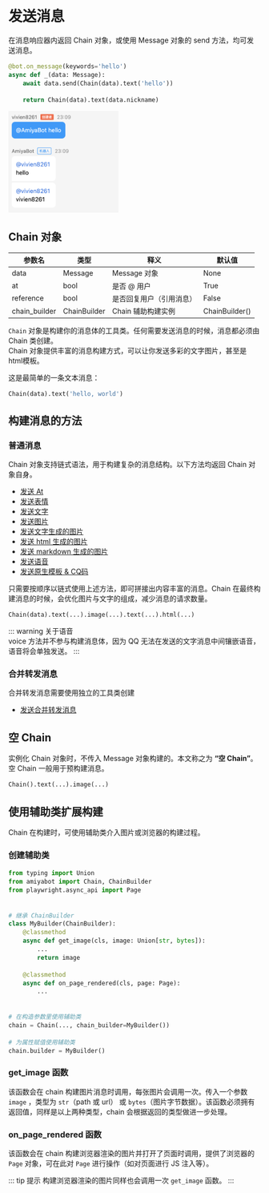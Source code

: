 # 发送消息

在消息响应器内返回 Chain 对象，或使用 Message 对象的 send 方法，均可发送消息。

```python {4}
@bot.on_message(keywords='hello')
async def _(data: Message):
    await data.send(Chain(data).text('hello'))

    return Chain(data).text(data.nickname)
```

<img style="width: 220px" src="../../assets/examples/hello3.png" alt="image">

## Chain 对象

| 参数名           | 类型           | 释义           | 默认值            |
|---------------|--------------|--------------|----------------|
| data          | Message      | Message 对象   | None           |
| at            | bool         | 是否 @ 用户      | True           |
| reference     | bool         | 是否回复用户（引用消息） | False          |
| chain_builder | ChainBuilder | Chain 辅助构建实例 | ChainBuilder() |

`Chain` 对象是构建你的消息体的工具类。任何需要发送消息的时候，消息都必须由 Chain 类创建。<br>
Chain 对象提供丰富的消息构建方式，可以让你发送多彩的文字图片，甚至是html模板。<br>

这是最简单的一条文本消息：

```python
Chain(data).text('hello, world')
```

## 构建消息的方法

### 普通消息

Chain 对象支持链式语法，用于构建复杂的消息结构。以下方法均返回 Chain 对象自身。

- [发送 At](/develop/basic/chainBuild/at.md)
- [发送表情](/develop/basic/chainBuild/face.md)
- [发送文字](/develop/basic/chainBuild/text.md)
- [发送图片](/develop/basic/chainBuild/image.md)
- [发送文字生成的图片](/develop/basic/chainBuild/textImage.md)
- [发送 html 生成的图片](/develop/basic/chainBuild/html.md)
- [发送 markdown 生成的图片](/develop/basic/chainBuild/markdown.md)
- [发送语音](/develop/basic/chainBuild/voice.md)
- [发送原生模板 & CQ码](/develop/basic/chainBuild/extend.md)

只需要按顺序以链式使用上述方法，即可拼接出内容丰富的消息。Chain 在最终构建消息的时候，会优化图片与文字的组成，减少消息的请求数量。

```python
Chain(data).text(...).image(...).text(...).html(...)
```

::: warning 关于语音<br>
voice 方法并不参与构建消息体，因为 QQ 无法在发送的文字消息中间镶嵌语音，语音将会单独发送。
:::

### 合并转发消息

合并转发消息需要使用独立的工具类创建

- [发送合并转发消息](/develop/basic/chainBuild/forward.md)

## 空 Chain

实例化 Chain 对象时，不传入 Message 对象构建的。本文称之为 **“空 Chain”**。空 Chain 一般用于预构建消息。

```python
Chain().text(...).image(...)
```

## 使用辅助类扩展构建

Chain 在构建时，可使用辅助类介入图片或浏览器的构建过程。

### 创建辅助类

```python
from typing import Union
from amiyabot import Chain, ChainBuilder
from playwright.async_api import Page


# 继承 ChainBuilder
class MyBuilder(ChainBuilder):
    @classmethod
    async def get_image(cls, image: Union[str, bytes]):
        ...
        return image

    @classmethod
    async def on_page_rendered(cls, page: Page):
        ...


# 在构造参数里使用辅助类
chain = Chain(..., chain_builder=MyBuilder())

# 为属性赋值使用辅助类
chain.builder = MyBuilder()
```

### get_image 函数

该函数会在 chain 构建图片消息时调用，每张图片会调用一次。传入一个参数 `image` ，类型为 `str`（path 或 url） 或
`bytes`（图片字节数据）。该函数必须拥有返回值，同样是以上两种类型，chain 会根据返回的类型做进一步处理。

### on_page_rendered 函数

该函数会在 chain 构建浏览器渲染的图片并打开了页面时调用，提供了浏览器的 `Page` 对象，可在此对 `Page` 进行操作（如对页面进行
JS 注入等）。

::: tip 提示
构建浏览器渲染的图片同样也会调用一次 `get_image` 函数。
:::
